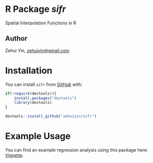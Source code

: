 
# R Package *sifr*

Spatial Interpolation Functions in R

## Author

Zehui Yin, <zehuiyin@gmail.com>

# Installation

You can install `sifr` from [GitHub](https://github.com/) with:

``` r
if(!require(devtools)){
    install.packages("devtools")
    library(devtools)
}

devtools::install_github("zehuiyin/sifr")
```

# Example Usage

You can find an example regression analysis using this package here:
[Vignette](https://zehuiyin.github.io/sifr/).
